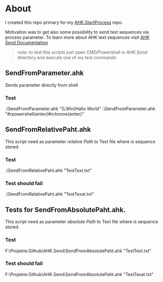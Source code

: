 # About

I created this repo primary for my [AHK.StartProcess](https://github.com/MiroslavMikus/AHK.StartProcess) repo.

Motivation was to get also some possibility to send text sequences via process parameter. To learn more about AHK text sequences visit [AHK Send Documentation](https://autohotkey.com/docs/commands/Send.htm)

> note: to test this scripts just open CMD/Powershell in *AHK.Send* directory and execute one of my test commands

## SendFromParameter.ahk

Sends parameter directly from shell

### Test

.\SendFromParameter.ahk "{LWin}Hallo World"
.\SendFromParameter.ahk "#rpowershell{enter}#rchrome{enter}"

## SendFromRelativePaht.ahk

This script need as parameter *relative Path* to Text file where is sequence stored.

### Test

.\SendFromRelativePaht.ahk "TestText.txt"

### Test should fail

.\SendFromRelativePaht.ahk "TestTexat.txt"

## Tests for SendFromAbsolutePaht.ahk.

This script need as parameter *absolute Path* to Text file where is sequence stored.

### Test

F:\Projekte.Github\AHK.Send\SendFromAbsolutePaht.ahk "TestText.txt"

### Test should fail

F:\Projekte.Github\AHK.Send\SendFromAbsolutePaht.ahk "TestTexat.txt"